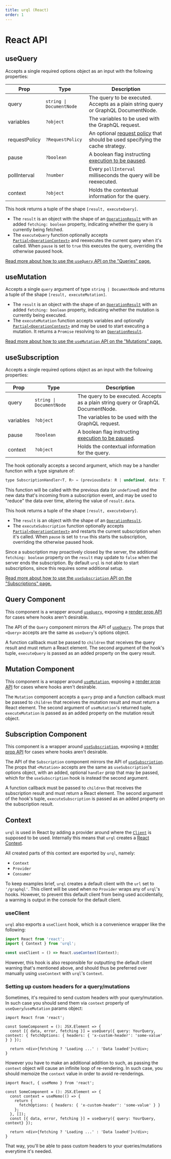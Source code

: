 ```yaml
---
title: urql (React)
order: 1
---
```


# React API

## useQuery

Accepts a single required options object as an input with the following properties:

| Prop          | Type                     | Description                                                                                              |
| ------------- | ------------------------ | -------------------------------------------------------------------------------------------------------- |
| query         | `string \| DocumentNode` | The query to be executed. Accepts as a plain string query or GraphQL DocumentNode.                       |
| variables     | `?object`                | The variables to be used with the GraphQL request.                                                       |
| requestPolicy | `?RequestPolicy`         | An optional [request policy](./core.md#requestpolicy) that should be used specifying the cache strategy. |
| pause         | `?boolean`               | A boolean flag instructing [execution to be paused](../basics/queries.md#pausing-usequery).              |
| pollInterval  | `?number`                | Every `pollInterval` milliseconds the query will be reexecuted.                                          |
| context       | `?object`                | Holds the contextual information for the query.                                                          |

This hook returns a tuple of the shape `[result, executeQuery]`.

- The `result` is an object with the shape of an [`OperationResult`](./core.md#operationresult) with
  an added `fetching: boolean` property, indicating whether the query is currently being fetched.
- The `executeQuery` function optionally accepts
  [`Partial<OperationContext>`](./core.md#operationcontext) and reexecutes the current query when
  it's called. When `pause` is set to `true` this executes the query, overriding the otherwise
  paused hook.

[Read more about how to use the `useQuery` API on the "Queries" page.](../basics/queries.md)

## useMutation

Accepts a single `query` argument of type `string | DocumentNode` and returns a tuple of the shape
`[result, executeMutation]`.

- The `result` is an object with the shape of an [`OperationResult`](./core.md#operationresult) with
  an added `fetching: boolean` property, indicating whether the mutation is currently being executed.
- The `executeMutation` function accepts variables and optionally
  [`Partial<OperationContext>`](./core.md#operationcontext) and may be used to start executing a
  mutation. It returns a `Promise` resolving to an [`OperationResult`](./core.md#operationresult).

[Read more about how to use the `useMutation` API on the "Mutations" page.](../basics/mutations.md)

## useSubscription

Accepts a single required options object as an input with the following properties:

| Prop      | Type                     | Description                                                                                 |
| --------- | ------------------------ | ------------------------------------------------------------------------------------------- |
| query     | `string \| DocumentNode` | The query to be executed. Accepts as a plain string query or GraphQL DocumentNode.          |
| variables | `?object`                | The variables to be used with the GraphQL request.                                          |
| pause     | `?boolean`               | A boolean flag instructing [execution to be paused](../basics/queries.md#pausing-usequery). |
| context   | `?object`                | Holds the contextual information for the query.                                             |

The hook optionally accepts a second argument, which may be a handler function with a type signature
of:

```js
type SubscriptionHandler<T, R> = (previousData: R | undefined, data: T) => R;
```

This function will be called with the previous data (or `undefined`) and the new data that's
incoming from a subscription event, and may be used to "reduce" the data over time, altering the
value of `result.data`.

This hook returns a tuple of the shape `[result, executeQuery]`.

- The `result` is an object with the shape of an [`OperationResult`](./core.md#operationresult).
- The `executeSubscription` function optionally accepts
  [`Partial<OperationContext>`](./core.md#operationcontext) and restarts the current subscription when
  it's called. When `pause` is set to `true` this starts the subscription, overriding the otherwise
  paused hook.

Since a subscription may proactively closed by the server, the additional `fetching: boolean`
property on the `result` may update to `false` when the server ends the subscription.
By default `urql` is not able to start subscriptions, since this requires some additional setup.

[Read more about how to use the `useSubscription` API on the "Subscriptions"
page.](../advanced/subscriptions.md)

## Query Component

This component is a wrapper around [`useQuery`](#usequery), exposing a [render prop
API](https://reactjs.org/docs/render-props.html) for cases where hooks aren't desirable.

The API of the `Query` component mirrors the API of [`useQuery`](#usequery). The props that `<Query>`
accepts are the same as `useQuery`'s options object.

A function callback must be passed to `children` that receives the query result and must return a
React element. The second argument of the hook's tuple, `executeQuery` is passed as an added property
on the query result.

## Mutation Component

This component is a wrapper around [`useMutation`](#usemutation), exposing a [render prop
API](https://reactjs.org/docs/render-props.html) for cases where hooks aren't desirable.

The `Mutation` component accepts a `query` prop and a function callback must be passed to `children`
that receives the mutation result and must return a React element. The second argument of
`useMutation`'s returned tuple, `executeMutation` is passed as an added property on the mutation
result object.

## Subscription Component

This component is a wrapper around [`useSubscription`](#usesubscription), exposing a [render prop
API](https://reactjs.org/docs/render-props.html) for cases where hooks aren't desirable.

The API of the `Subscription` component mirrors the API of [`useSubscription`](#usesubscription).
The props that `<Mutation>` accepts are the same as `useSubscription`'s options object, with an
added, optional `handler` prop that may be passed, which for the `useSubscription` hook is instead
the second argument.

A function callback must be passed to `children` that receives the subscription result and must
return a React element. The second argument of the hook's tuple, `executeSubscription` is passed as
an added property on the subscription result.

## Context

`urql` is used in React by adding a provider around where the [`Client`](./core.md#client) is
supposed to be used. Internally this means that `urql` creates a
[React Context](https://reactjs.org/docs/context.html).

All created parts of this context are exported by `urql`, namely:

- `Context`
- `Provider`
- `Consumer`

To keep examples brief, `urql` creates a default client with the `url` set to `'/graphql'`. This
client will be used when no `Provider` wraps any of `urql`'s hooks. However, to prevent this default
client from being used accidentally, a warning is output in the console for the default client.

### useClient

`urql` also exports a `useClient` hook, which is a convenience wrapper like the following:

```js
import React from 'react';
import { Context } from 'urql';

const useClient = () => React.useContext(Context);
```

However, this hook is also responsible for outputting the default client warning that's mentioned
above, and should thus be preferred over manually using `useContext` with `urql`'s `Context`.

### Setting up custom headers for a query/mutations

Sometimes, it's required to send custom headers with your query/mutation. In such case you should send them via `context` property of `useQuery`/`useMutation` params object:

```
import React from 'react';

const SomeComponent = (): JSX.Element => {
  const [{ data, error, fetching }] = useQuery({ query: YourQuery, context: { fetchOptions: { headers: { 'x-custom-header': 'some-value' } } });
  
  return <div>{fetching ? 'Loading ...' : 'Data loaded'}</div>;
}
```

However you have to make an additional addition to such, as passing the `context` object will cause an infinite loop of re-rendering. In such case, you should memoize the `context` value in order to avoid re-renderings.

```
import React, { useMemo } from 'react';

const SomeComponent = (): JSX.Element => {
  const context = useMemo(() => {
    return {
      fetchOptions: { headers: { 'x-custom-header': 'some-value' } }
    };
  }, []);
  const [{ data, error, fetching }] = useQuery({ query: YourQuery, context} });
  
  return <div>{fetching ? 'Loading ...' : 'Data loaded'}</div>;
}
```

That way, you'll be able to pass custom headers to your queries/mutations everytime it's needed.
